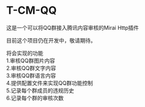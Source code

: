 # T-CM-QQ
这是一个可以将QQ群接入腾讯内容审核的Mirai Http插件

目前这个项目仍在开发中，敬请期待。

将会实现的功能  
1.审核QQ群图片内容  
2.审核QQ群文字内容  
3.审核QQ群语言内容  
4.提供配置文件来实现QQ群功能控制  
5.记录每个群成员的违规历史  
6.记录每个群的审核次数  
